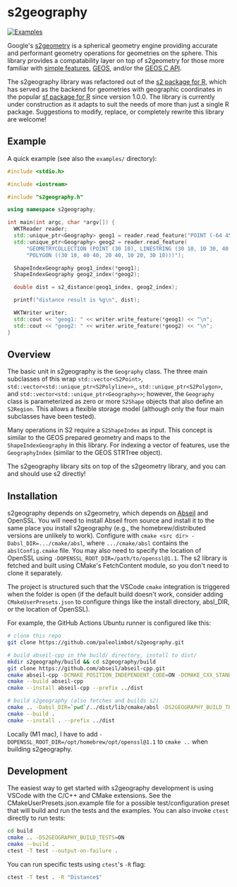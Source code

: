 
# s2geography

[![Examples](https://github.com/paleolimbot/s2geography/actions/workflows/run-examples.yaml/badge.svg)](https://github.com/paleolimbot/s2geography/actions/workflows/run-examples.yaml)

Google's [s2geometry](https://github.com/google/s2geometry) is a spherical geometry engine providing accurate and performant geometry operations for geometries on the sphere. This library provides a compatability layer on top of s2geometry for those more familiar with [simple features](https://en.wikipedia.org/wiki/Simple_Features), [GEOS](https://libgeos.org), and/or the [GEOS C API](https://libgeos.org/doxygen/geos__c_8h.html).

The s2geography library was refactored out of the [s2 package for R](https://github.com/r-spatial/s2), which has served as the backend for geometries with geographic coordinates in the popular [sf package for R](https://github.com/r-spatial/sf) since version 1.0.0. The library is currently under construction as it adapts to suit the needs of more than just a single R package. Suggestions to modify, replace, or completely rewrite this library are welcome!

## Example

A quick example (see also the `examples/` directory):

```cpp
#include <stdio.h>

#include <iostream>

#include "s2geography.h"

using namespace s2geography;

int main(int argc, char *argv[]) {
  WKTReader reader;
  std::unique_ptr<Geography> geog1 = reader.read_feature("POINT (-64 45)");
  std::unique_ptr<Geography> geog2 = reader.read_feature(
      "GEOMETRYCOLLECTION (POINT (30 10), LINESTRING (30 10, 10 30, 40 40), "
      "POLYGON ((30 10, 40 40, 20 40, 10 20, 30 10)))");

  ShapeIndexGeography geog1_index(*geog1);
  ShapeIndexGeography geog2_index(*geog2);

  double dist = s2_distance(geog1_index, geog2_index);

  printf("distance result is %g\n", dist);

  WKTWriter writer;
  std::cout << "geog1: " << writer.write_feature(*geog1) << "\n";
  std::cout << "geog2: " << writer.write_feature(*geog2) << "\n";
}
```

## Overview

The basic unit in s2geography is the `Geography` class. The three main subclasses of this wrap `std::vector<S2Point>`, `std::vector<std::unique_ptr<S2Polyline>>`,, `std::unique_ptr<S2Polygon>`, and `std::vector<std::unique_ptr<Geography>>`; however, the `Geography` class is parameterized as zero or more `S2Shape` objects that also define an `S2Region`. This allows a flexible storage model (although only the four main subclasses have been tested).

Many operations in S2 require a `S2ShapeIndex` as input. This concept is similar to the GEOS prepared geometry and maps to the `ShapeIndexGeography` in this library. For indexing a vector of features, use the `GeographyIndex` (similar to the GEOS STRTree object).

The s2geography library sits on top of the s2geometry library, and you can and should use s2 directly!

## Installation

s2geography depends on s2geometry, which depends on [Abseil](https://github.com/abseil/abseil-cpp) and OpenSSL. You will need to install Abseil from source and install it to the same place you install s2geography (e.g., the homebrew/distributed versions are unlikely to work). Configure with `cmake <src dir> -Dabsl_DIR=.../cmake/absl`, where `.../cmake/absl` contains the `abslConfig.cmake` file. You may also need to specify the location of OpenSSL using `-DOPENSSL_ROOT_DIR=/path/to/openssl@1.1`. The s2 library is fetched and built using CMake's FetchContent module, so you don't need to clone it separately.

The project is structured such that the VSCode `cmake` integration is triggered when the folder is open (if the default build doesn't work, consider adding `CMakeUserPresets.json` to configure things like the install directory, absl_DIR, or the location of OpenSSL).

For example, the GitHub Actions Ubuntu runner is configured like this:

```bash
# clone this repo
git clone https://github.com/paleolimbot/s2geography.git

# build abseil-cpp in the build/ directory, install to dist/
mkdir s2geography/build && cd s2geography/build
git clone https://github.com/abseil/abseil-cpp.git
cmake abseil-cpp -DCMAKE_POSITION_INDEPENDENT_CODE=ON -DCMAKE_CXX_STANDARD=11 -DABSL_ENABLE_INSTALL=ON
cmake --build abseil-cpp
cmake --install abseil-cpp --prefix ../dist

# build s2geography (also fetches and builds s2)
cmake .. -Dabsl_DIR=`pwd`/../dist/lib/cmake/absl -DS2GEOGRAPHY_BUILD_TESTS=ON
cmake --build .
cmake --install . --prefix ../dist
```

Locally (M1 mac), I have to add `-DOPENSSL_ROOT_DIR=/opt/homebrew/opt/openssl@1.1` to `cmake ..` when building s2geography.

## Development

The easiest way to get started with s2geography development is using VSCode with the C/C++ and CMake extensions. See the CMakeUserPresets.json.example file for a possible test/configuration preset that will build and run the tests and the examples. You can also invoke `ctest` directly to run tests:

```bash
cd build
cmake .. -DS2GEOGRAPHY_BUILD_TESTS=ON
cmake --build .
ctest -T test --output-on-failure .
```

You can run specific tests using `ctest`'s `-R` flag:

```bash
ctest -T test . -R "Distance$"
```
